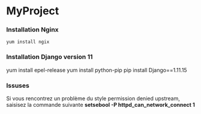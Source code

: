 # MyProject

### Installation Nginx
``yum install ngix ``

### Installation Django version 11

yum install epel-release
yum install python-pip
pip install Django==1.11.15

### Issuses
Si vous rencontrez un problème du style permission denied upstream, saisisez la commande suivante
**setsebool -P httpd_can_network_connect 1**
